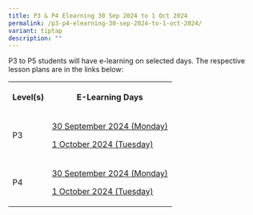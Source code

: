 ```yaml
---
title: P3 & P4 Elearning 30 Sep 2024 to 1 Oct 2024
permalink: /p3-p4-elearning-30-sep-2024-to-1-oct-2024/
variant: tiptap
description: ""
---
```

<p>P3 to P5 students will have e-learning on selected days. The respective
lesson plans are in the links below:</p>
<table style="minWidth: 50px">
<colgroup>
<col>
<col>
</colgroup>
<tbody>
<tr>
<th rowspan="1" colspan="1">
<p>Level(s)</p>
</th>
<th rowspan="1" colspan="1">
<p>E-Learning Days</p>
</th>
</tr>
<tr>
<td rowspan="1" colspan="1">
<p>P3</p>
</td>
<td rowspan="1" colspan="1">
<p><a href="https://www.geylangmethodistpri.moe.edu.sg/files/P3__E_Learning_2024_Day_1_Lesson_Plans__template__for_30_Sept.pdf" rel="noopener noreferrer nofollow" target="_blank"><u>30 September 2024 (Monday)</u></a>
</p>
<p><a href="https://www.geylangmethodistpri.moe.edu.sg/files/P3__E_Learning_2024_Day_2_Lesson_Plans__template__for_1_Oct.pdf" rel="noopener noreferrer nofollow" target="_blank"><u>1 October 2024 (Tuesday)</u></a>
</p>
</td>
</tr>
<tr>
<td rowspan="1" colspan="1">
<p>P4</p>
</td>
<td rowspan="1" colspan="1">
<p><a href="https://www.geylangmethodistpri.moe.edu.sg/files/P4__E_Learning_2024_Day_1_Lesson_Plans__template__for_30_Sept.pdf" rel="noopener noreferrer nofollow" target="_blank"><u>30 September 2024 (Monday)</u></a>
</p>
<p><a href="https://www.geylangmethodistpri.moe.edu.sg/files/P4__E_Learning_2024_Day_2_Lesson_Plans__template__for_1_Oct.pdf" rel="noopener noreferrer nofollow" target="_blank"><u>1 October 2024 (Tuesday)</u></a>
</p>
</td>
</tr>
</tbody>
</table>
<p></p>